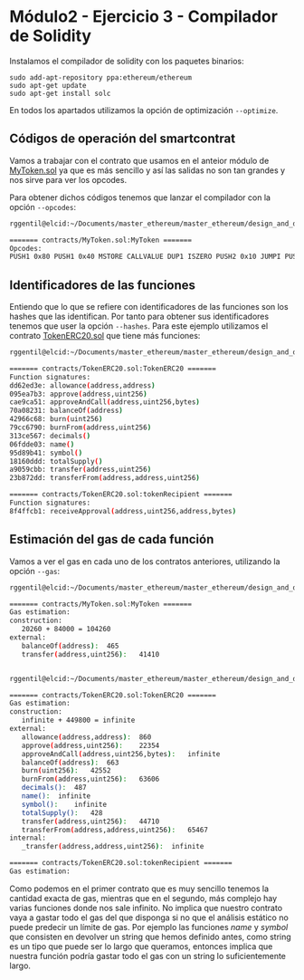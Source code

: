 # Módulo2 - Ejercicio 3 - Compilador de Solidity

Instalamos el compilador de solidity con los paquetes binarios:

```
sudo add-apt-repository ppa:ethereum/ethereum
sudo apt-get update
sudo apt-get install solc
```

En todos los apartados utilizamos la opción de optimización `--optimize`.

## Códigos de operación del smartcontrat

Vamos a trabajar con el contrato que usamos en el anteior módulo de [MyToken.sol](../../modulo1/contracts/MyToken.sol) ya que es más sencillo y así las salidas no son tan grandes y nos sirve para ver los opcodes.

Para obtener dichos códigos tenemos que lanzar el compilador con la opción `--opcodes`:

```bash
rggentil@elcid:~/Documents/master_ethereum/master_ethereum/design_and_development/modulo2/ejercicio3-solidity_compiler$ solc --optimize --opcodes contracts/MyToken.sol 

======= contracts/MyToken.sol:MyToken =======
Opcodes: 
PUSH1 0x80 PUSH1 0x40 MSTORE CALLVALUE DUP1 ISZERO PUSH2 0x10 JUMPI PUSH1 0x0 DUP1 REVERT JUMPDEST POP PUSH1 0x40 MLOAD PUSH1 0x20 DUP1 PUSH2 0x1E8 DUP4 CODECOPY DUP2 ADD PUSH1 0x40 SWAP1 DUP2 MSTORE SWAP1 MLOAD CALLER PUSH1 0x0 SWAP1 DUP2 MSTORE PUSH1 0x20 DUP2 SWAP1 MSTORE SWAP2 SWAP1 SWAP2 KECCAK256 SSTORE PUSH2 0x1A4 DUP1 PUSH2 0x44 PUSH1 0x0 CODECOPY PUSH1 0x0 RETURN STOP PUSH1 0x80 PUSH1 0x40 MSTORE PUSH1 0x4 CALLDATASIZE LT PUSH2 0x4B JUMPI PUSH4 0xFFFFFFFF PUSH29 0x100000000000000000000000000000000000000000000000000000000 PUSH1 0x0 CALLDATALOAD DIV AND PUSH4 0x70A08231 DUP2 EQ PUSH2 0x50 JUMPI DUP1 PUSH4 0xA9059CBB EQ PUSH2 0x90 JUMPI JUMPDEST PUSH1 0x0 DUP1 REVERT JUMPDEST CALLVALUE DUP1 ISZERO PUSH2 0x5C JUMPI PUSH1 0x0 DUP1 REVERT JUMPDEST POP PUSH2 0x7E PUSH20 0xFFFFFFFFFFFFFFFFFFFFFFFFFFFFFFFFFFFFFFFF PUSH1 0x4 CALLDATALOAD AND PUSH2 0xD5 JUMP JUMPDEST PUSH1 0x40 DUP1 MLOAD SWAP2 DUP3 MSTORE MLOAD SWAP1 DUP2 SWAP1 SUB PUSH1 0x20 ADD SWAP1 RETURN JUMPDEST CALLVALUE DUP1 ISZERO PUSH2 0x9C JUMPI PUSH1 0x0 DUP1 REVERT JUMPDEST POP PUSH2 0xC1 PUSH20 0xFFFFFFFFFFFFFFFFFFFFFFFFFFFFFFFFFFFFFFFF PUSH1 0x4 CALLDATALOAD AND PUSH1 0x24 CALLDATALOAD PUSH2 0xE7 JUMP JUMPDEST PUSH1 0x40 DUP1 MLOAD SWAP2 ISZERO ISZERO DUP3 MSTORE MLOAD SWAP1 DUP2 SWAP1 SUB PUSH1 0x20 ADD SWAP1 RETURN JUMPDEST PUSH1 0x0 PUSH1 0x20 DUP2 SWAP1 MSTORE SWAP1 DUP2 MSTORE PUSH1 0x40 SWAP1 KECCAK256 SLOAD DUP2 JUMP JUMPDEST CALLER PUSH1 0x0 SWAP1 DUP2 MSTORE PUSH1 0x20 DUP2 SWAP1 MSTORE PUSH1 0x40 DUP2 KECCAK256 SLOAD DUP3 GT ISZERO PUSH2 0x103 JUMPI PUSH1 0x0 DUP1 REVERT JUMPDEST PUSH20 0xFFFFFFFFFFFFFFFFFFFFFFFFFFFFFFFFFFFFFFFF DUP4 AND PUSH1 0x0 SWAP1 DUP2 MSTORE PUSH1 0x20 DUP2 SWAP1 MSTORE PUSH1 0x40 SWAP1 KECCAK256 SLOAD DUP3 DUP2 ADD LT ISZERO PUSH2 0x137 JUMPI PUSH1 0x0 DUP1 REVERT JUMPDEST POP CALLER PUSH1 0x0 SWAP1 DUP2 MSTORE PUSH1 0x20 DUP2 SWAP1 MSTORE PUSH1 0x40 DUP1 DUP3 KECCAK256 DUP1 SLOAD DUP5 SWAP1 SUB SWAP1 SSTORE PUSH20 0xFFFFFFFFFFFFFFFFFFFFFFFFFFFFFFFFFFFFFFFF DUP5 AND DUP3 MSTORE SWAP1 KECCAK256 DUP1 SLOAD DUP3 ADD SWAP1 SSTORE PUSH1 0x1 SWAP3 SWAP2 POP POP JUMP STOP LOG1 PUSH6 0x627A7A723058 KECCAK256 SWAP9 0x1f 0xe9 0xe1 0xc6 0xcc 0xbb PC 0xf5 0x28 SWAP16 0xfc PUSH30 0x29C4FD28CB46DF6EA4CAAB7FC9A9E7D81A43B40029000000000000000000 
```

## Identificadores de las funciones

Entiendo que lo que se refiere con identificadores de las funciones son los hashes que las identifican. Por tanto para obtener sus identificadores tenemos que user la opción `--hashes`. Para este ejemplo utilizamos el contrato [TokenERC20.sol](../../modulo1/contracts/TokenERC20.sol) que tiene más funciones:

```bash
rggentil@elcid:~/Documents/master_ethereum/master_ethereum/design_and_development/modulo2/ejercicio3-solidity_compiler$ solc --optimize --hashes contracts/TokenERC20.sol 

======= contracts/TokenERC20.sol:TokenERC20 =======
Function signatures: 
dd62ed3e: allowance(address,address)
095ea7b3: approve(address,uint256)
cae9ca51: approveAndCall(address,uint256,bytes)
70a08231: balanceOf(address)
42966c68: burn(uint256)
79cc6790: burnFrom(address,uint256)
313ce567: decimals()
06fdde03: name()
95d89b41: symbol()
18160ddd: totalSupply()
a9059cbb: transfer(address,uint256)
23b872dd: transferFrom(address,address,uint256)

======= contracts/TokenERC20.sol:tokenRecipient =======
Function signatures: 
8f4ffcb1: receiveApproval(address,uint256,address,bytes)
```

## Estimación del gas de cada función

Vamos a ver el gas en cada uno de los contratos anteriores, utilizando la opción `--gas`:

```bash
rggentil@elcid:~/Documents/master_ethereum/master_ethereum/design_and_development/modulo2/ejercicio3-solidity_compiler$ solc --optimize --gas contracts/MyToken.sol 

======= contracts/MyToken.sol:MyToken =======
Gas estimation:
construction:
   20260 + 84000 = 104260
external:
   balanceOf(address):	465
   transfer(address,uint256):	41410


rggentil@elcid:~/Documents/master_ethereum/master_ethereum/design_and_development/modulo2/ejercicio3-solidity_compiler$ solc --optimize --gas contracts/TokenERC20.sol 

======= contracts/TokenERC20.sol:TokenERC20 =======
Gas estimation:
construction:
   infinite + 449800 = infinite
external:
   allowance(address,address):	860
   approve(address,uint256):	22354
   approveAndCall(address,uint256,bytes):	infinite
   balanceOf(address):	663
   burn(uint256):	42552
   burnFrom(address,uint256):	63606
   decimals():	487
   name():	infinite
   symbol():	infinite
   totalSupply():	428
   transfer(address,uint256):	44710
   transferFrom(address,address,uint256):	65467
internal:
   _transfer(address,address,uint256):	infinite

======= contracts/TokenERC20.sol:tokenRecipient =======
Gas estimation:
```

Como podemos en el primer contrato que es muy sencillo tenemos la cantidad exacta de gas, mientras que en el segundo, más complejo hay varias funciones donde nos sale infinito. No implica que nuestro contrato vaya a gastar todo el gas del que disponga si no que el análisis estático no puede predecir un límite de gas. Por ejemplo las funciones *name* y *symbol* que consisten en devolver un string que hemos definido antes, como string es un tipo que puede ser lo largo que queramos, entonces implica que nuestra función podría gastar todo el gas con un string lo suficientemente largo.

